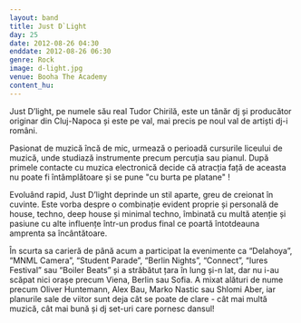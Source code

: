 ```yaml
---
layout: band
title: Just D`Light
day: 25
date: 2012-08-26 04:30
enddate: 2012-08-26 06:30
genre: Rock
image: d-light.jpg
venue: Booha The Academy
content_hu: 
---
```


Just D’light, pe numele său real Tudor Chirilă, este un tânăr dj și producător originar din Cluj-Napoca și este pe val, mai precis pe noul val de artiști dj-i români.

Pasionat de muzică încă de mic, urmează o perioadă cursurile liceului de muzică, unde studiază instrumente precum percuția sau pianul. După primele contacte cu muzica electronică decide că atracția față de aceasta nu poate fi întâmplătoare și se pune "cu burta pe platane" ! 

Evoluând rapid, Just D’light deprinde un stil aparte, greu de creionat în cuvinte. Este vorba despre o combinație evident proprie și personală de house, techno, deep house și  minimal techno, îmbinată cu multă atenție și pasiune cu alte influențe într-un produs final ce poartă întotdeauna amprenta sa încântătoare.  

În scurta sa carieră de până acum a participat la evenimente ca “Delahoya”, “MNML Camera”, “Student Parade”, “Berlin Nights”, “Connect”, “Iures Festival” sau “Boiler Beats” și a străbătut țara în lung și-n lat, dar nu i-au scăpat nici orașe precum Viena, Berlin sau Sofia. A mixat alături de nume precum Oliver Huntemann, Alex Bau, Marko Nastic sau Shlomi Aber, iar planurile sale de viitor sunt deja cât se poate de clare - cât mai multă muzică, cât mai bună și dj set-uri care pornesc dansul!